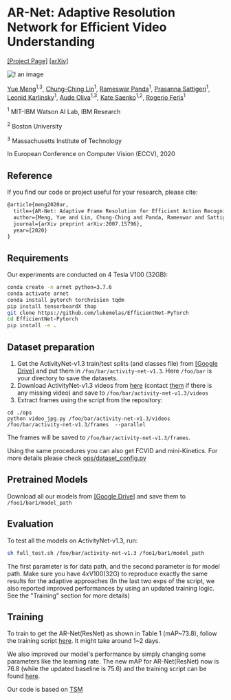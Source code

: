 # AR-Net: Adaptive Resolution Network for Efficient Video Understanding
[[Project Page]](https://mengyuest.github.io/AR-Net) [[arXiv]](https://arxiv.org/pdf/2007.15796.pdf)


![! an image](https://mengyuest.github.io/AR-Net/resources/2_network.png)


[Yue Meng](https://mengyuest.github.io/)<sup>1,3</sup>, [Chung-Ching Lin](https://scholar.google.com/citations?&user=legkbM0AAAAJ&view_op=list_works&sortby=pubdate)<sup>1</sup>, [Rameswar Panda](https://rpand002.github.io/)<sup>1</sup>, [Prasanna Sattigeri](https://pronics2004.github.io/)<sup>1</sup>, [Leonid Karlinsky](https://researcher.watson.ibm.com/researcher/view.php?person=il-LEONIDKA)<sup>1</sup>, [Aude Oliva](http://olivalab.mit.edu/audeoliva.html)<sup>1,3</sup>, [Kate Saenko](http://ai.bu.edu/ksaenko.html)<sup>1,2</sup>, [Rogerio Feris](http://rogerioferis.com/)<sup>1</sup>

<sup>1</sup> MIT-IBM Watson AI Lab, IBM Research

<sup>2</sup> Boston University

<sup>3</sup> Massachusetts Institute of Technology

In European Conference on Computer Vision (ECCV), 2020


## Reference
If you find our code or project useful for your research, please cite:
```latex
@article{meng2020ar,
  title={AR-Net: Adaptive Frame Resolution for Efficient Action Recognition},
  author={Meng, Yue and Lin, Chung-Ching and Panda, Rameswar and Sattigeri, Prasanna and Karlinsky, Leonid and Oliva, Aude and Saenko, Kate and Feris, Rogerio},
  journal={arXiv preprint arXiv:2007.15796},
  year={2020}
}
```

## Requirements
Our experiments are conducted on 4 Tesla V100 (32GB):
```bash
conda create -n arnet python=3.7.6
conda activate arnet
conda install pytorch torchvision tqdm
pip install tensorboardX thop 
git clone https://github.com/lukemelas/EfficientNet-PyTorch
cd EfficientNet-Pytorch
pip install -e .
```

## Dataset preparation
1. Get the ActivityNet-v1.3 train/test splits (and classes file) from [[Google Drive]](https://drive.google.com/drive/folders/1j7XF86Wq9sNbBwHCIA0lQn1w015CVF4g?usp=sharing) and put them in `/foo/bar/activity-net-v1.3`. Here `/foo/bar` is your directory to save the datasets.
2. Download ActivityNet-v1.3 videos from [here](http://activity-net.org/download.html) (contact [them](http://activity-net.org/people.html) if there is any missing video) and save to `/foo/bar/activity-net-v1.3/videos`
3. Extract frames using the script from the repository:
``` shell
cd ./ops
python video_jpg.py /foo/bar/activity-net-v1.3/videos /foo/bar/activity-net-v1.3/frames  --parallel
```
The frames will be saved to `/foo/bar/activity-net-v1.3/frames`.

Using the same procedures you can also get FCVID and mini-Kinetics. For more details please check [ops/dataset_config.py](ops/dataset_config.py)

##  Pretrained Models
Download all our models from [[Google Drive]](https://drive.google.com/drive/folders/1YlPxgFm0bI6BH8D8VqSKbH6ykZX2lhif?usp=sharing) and save them to `/foo1/bar1/model_path`

##  Evaluation
To test all the models on ActivityNet-v1.3, run:
```bash
sh full_test.sh /foo/bar/activity-net-v1.3 /foo1/bar1/model_path
```
The first parameter is for data path, and the second parameter is for model path. Make sure you have 4xV100(32G) to reproduce exactly the same results for the adaptive approaches
(In the last two exps of the script, we also reported improved performances by using an updated training logic. See the "Training" section for more details)

## Training
To train to get the AR-Net(ResNet) as shown in Table 1  (mAP~73.8), follow the training script [here](scripts_train.sh). It might take around 1~2 days.

We also improved our model's performance by simply changing some parameters like the learning rate. The new mAP for AR-Net(ResNet) now is 76.8 (while the updated baseline is 75.6) and the training script can be found [here](scripts_train_new.sh).


Our code is based on [TSM](https://github.com/mit-han-lab/temporal-shift-module)